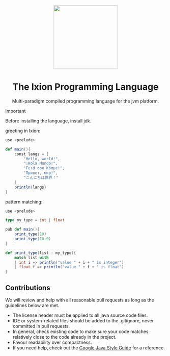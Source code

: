 <div align="center">
  <img src="https://github.com/IxionLang/Ixion/blob/main/assets/icon.png" width="200">

<h1>The Ixion Programming Language</h1>
Multi-paradigm compiled programming language for the jvm platform.
</div>


> [!IMPORTANT]
> Before installing the language, install jdk.

greeting in Ixion:
```scala
use <prelude>

def main(){
    const langs = [
        "Hello, world!",
        "¡Hola Mundo!",
        "Γειά σου Κόσμε!",
        "Привет, мир!",
        "こんにちは世界！"
    ]
    println(langs)
}
```


pattern matching:

```scala
use <prelude>

type my_type = int | float

pub def main(){
    print_type(10)
    print_type(10.0)
}

def print_type(list : my_type){
    match list with
    | int i => println("value " + i + " is integer")
    | float f => println("value " + f + " is float")
}

```


## Contributions
We will review and help with all reasonable pull requests as long as the guidelines below are met.

- The license header must be applied to all java source code files.
- IDE or system-related files should be added to the .gitignore, never committed in pull requests.
- In general, check existing code to make sure your code matches relatively close to the code already in the project.
- Favour readability over compactness.
- If you need help, check out the [Google Java Style Guide](https://google.github.io/styleguide/javaguide.html) for a reference.
